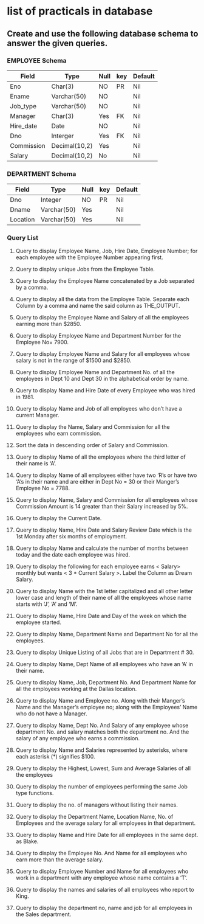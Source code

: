 # list of practicals in database

## Create and use the following database schema to answer the given queries.
### EMPLOYEE Schema

| Field    |      Type       | Null | key |   Default  |
|----------|-----------------|------|-----|------------|
|   Eno    | Char(3)         | NO   |  PR |  Nil       |
|   Ename  | Varchar(50)     | NO   |     |  Nil       |
|Job_type  | Varchar(50)     | NO   |     |  Nil       |
|Manager   | Char(3)         | Yes  | FK  |  Nil       |
|Hire_date | Date            | NO   |     |  Nil       |
| Dno      | Interger        | Yes  | FK  |  Nil       |
|Commission| Decimal(10,2)   | Yes  |     |  Nil       |
|Salary    | Decimal(10,2)   | No   |     |  Nil       |



### DEPARTMENT Schema

| Field    |      Type       | Null | key |   Default  |
|----------|-----------------|------|-----|------------|
|   Dno    | Integer         | NO   |  PR |  Nil       |
|   Dname  | Varchar(50)     | Yes  |     |  Nil       |
|Location  | Varchar(50)     | Yes  |     |  Nil       |

### Query List

1. Query to display Employee Name, Job, Hire Date, Employee Number; for each employee with
the Employee Number appearing first.

2. Query to display unique Jobs from the Employee Table.

3. Query to display the Employee Name concatenated by a Job separated by a comma.

4. Query to display all the data from the Employee Table. Separate each Column by a comma and
name the said column as THE_OUTPUT.

5. Query to display the Employee Name and Salary of all the employees earning more than $2850.

6. Query to display Employee Name and Department Number for the Employee No= 7900.

7. Query to display Employee Name and Salary for all employees whose salary is not in the range
of $1500 and $2850.

8. Query to display Employee Name and Department No. of all the employees in Dept 10 and
Dept 30 in the alphabetical order by name.

9. Query to display Name and Hire Date of every Employee who was hired in 1981.

10. Query to display Name and Job of all employees who don’t have a current Manager.

11. Query to display the Name, Salary and Commission for all the employees who earn
commission.

12. Sort the data in descending order of Salary and Commission.

13. Query to display Name of all the employees where the third letter of their name is ‘A’.

14. Query to display Name of all employees either have two ‘R’s or have two ‘A’s in their name
and are either in Dept No = 30 or their Manger’s Employee No = 7788.

15. Query to display Name, Salary and Commission for all employees whose Commission Amount
is 14 greater than their Salary increased by 5%.

16. Query to display the Current Date.

17. Query to display Name, Hire Date and Salary Review Date which is the 1st Monday after six
months of employment.

18. Query to display Name and calculate the number of months between today and the date each
employee was hired.

19. Query to display the following for each employee <E-Name> earns < Salary> monthly but
wants < 3 * Current Salary >. Label the Column as Dream Salary.

20. Query to display Name with the 1st letter capitalized and all other letter lower case and length
of their name of all the employees whose name starts with ‘J’, ’A’ and ‘M’.

21. Query to display Name, Hire Date and Day of the week on which the employee started.

22. Query to display Name, Department Name and Department No for all the employees.

23. Query to display Unique Listing of all Jobs that are in Department # 30.

24. Query to display Name, Dept Name of all employees who have an ‘A’ in their name.

25. Query to display Name, Job, Department No. And Department Name for all the employees
working at the Dallas location.

26. Query to display Name and Employee no. Along with their Manger’s Name and the Manager’s
employee no; along with the Employees’ Name who do not have a Manager.

27. Query to display Name, Dept No. And Salary of any employee whose department No. and
salary matches both the department no. And the salary of any employee who earns a
commission.

28. Query to display Name and Salaries represented by asterisks, where each asterisk (*) signifies
$100.

29. Query to display the Highest, Lowest, Sum and Average Salaries of all the employees

30. Query to display the number of employees performing the same Job type functions.

31. Query to display the no. of managers without listing their names.

32. Query to display the Department Name, Location Name, No. of Employees and the average
salary for all employees in that department.

33. Query to display Name and Hire Date for all employees in the same dept. as Blake.

34. Query to display the Employee No. And Name for all employees who earn more than the
average salary.

35. Query to display Employee Number and Name for all employees who work in a department
with any employee whose name contains a ‘T’.

36. Query to display the names and salaries of all employees who report to King.

37. Query to display the department no, name and job for all employees in the Sales department.
